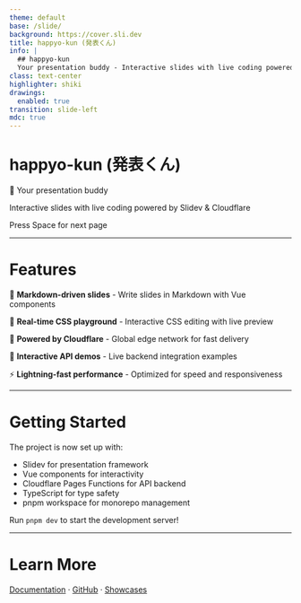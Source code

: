 ```yaml
---
theme: default
base: /slide/
background: https://cover.sli.dev
title: happyo-kun (発表くん)
info: |
  ## happyo-kun
  Your presentation buddy - Interactive slides with live coding powered by Slidev & Cloudflare
class: text-center
highlighter: shiki
drawings:
  enabled: true
transition: slide-left
mdc: true
---
```


# happyo-kun (発表くん)

🎯 Your presentation buddy

Interactive slides with live coding powered by Slidev & Cloudflare

<div class="pt-12">
  <span @click="$slidev.nav.next" class="px-2 py-1 rounded cursor-pointer" hover="bg-white bg-opacity-10">
    Press Space for next page <carbon:arrow-right class="inline"/>
  </span>
</div>

---

# Features

📝 **Markdown-driven slides** - Write slides in Markdown with Vue components

🎨 **Real-time CSS playground** - Interactive CSS editing with live preview

🚀 **Powered by Cloudflare** - Global edge network for fast delivery

🔧 **Interactive API demos** - Live backend integration examples

⚡ **Lightning-fast performance** - Optimized for speed and responsiveness

---

# Getting Started

The project is now set up with:

- Slidev for presentation framework
- Vue components for interactivity
- Cloudflare Pages Functions for API backend
- TypeScript for type safety
- pnpm workspace for monorepo management

Run `pnpm dev` to start the development server!

---

# Learn More

[Documentation](https://sli.dev) · [GitHub](https://github.com/slidevjs/slidev) · [Showcases](https://sli.dev/showcases.html)